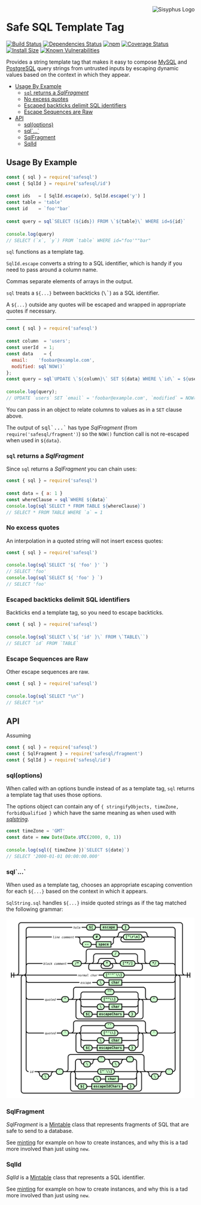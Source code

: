 <img align="right" src="https://cdn.rawgit.com/mikesamuel/template-tag-common/7f0159bda72d616af30645d49c3c9203c963c0a6/images/logo.png" alt="Sisyphus Logo">

# Safe SQL Template Tag

[![Build Status](https://travis-ci.org/mikesamuel/safesql.svg?branch=master)](https://travis-ci.org/mikesamuel/safesql)
[![Dependencies Status](https://david-dm.org/mikesamuel/safesql/status.svg)](https://david-dm.org/mikesamuel/safesql)
[![npm](https://img.shields.io/npm/v/safesql.svg)](https://www.npmjs.com/package/safesql)
[![Coverage Status](https://coveralls.io/repos/github/mikesamuel/safesql/badge.svg?branch=master)](https://coveralls.io/github/mikesamuel/safesql?branch=master)
[![Install Size](https://packagephobia.now.sh/badge?p=safesql)](https://packagephobia.now.sh/result?p=safesql)
[![Known Vulnerabilities](https://snyk.io/test/github/mikesamuel/safesql/badge.svg?targetFile=package.json)](https://snyk.io/test/github/mikesamuel/safesql?targetFile=package.json)

Provides a string template tag that makes it easy to compose
[MySQL][mysql] and [PostgreSQL][pg] query strings from untrusted
inputs by escaping dynamic values based on the context in which they
appear.

<!-- scripts/make-md-toc.pl replaces the below and test/check-markdown.js keeps this up-to-date. -->

<!-- TOC -->

*  [Usage By Example](#usage)
   *  [`sql` returns a *SqlFragment*](#sql-returns-sqlfragment)
   *  [No excess quotes](#minimal-quotes)
   *  [Escaped backticks delimit SQL identifiers](#escaped-backticks)
   *  [Escape Sequences are Raw](#raw-escapes)
*  [API](#API)
   *  [sql(options)](#sql-options)
   *  [sql\`...\`](#sql-as-tag)
   *  [SqlFragment](#class-SqlFragment)
   *  [SqlId](#class-SqlId)

<!-- /TOC -->


## Usage By Example        <a name="usage"></a>

<!--

This mirrors a testcase in ./test/example-test.js so if you modify this,
be sure to reflect changes there.

-->

```js
const { sql } = require('safesql')
const { SqlId } = require('safesql/id')

const ids   = [ SqlId.escape(x), SqlId.escape('y') ]
const table = 'table'
const id    = `foo'"bar`

const query = sql`SELECT (${ids}) FROM \`${table}\` WHERE id=${id}`

console.log(query)
// SELECT (`x`, `y`) FROM `table` WHERE id="foo'""bar"
```

`sql` functions as a template tag.

`SqlId.escape` converts a string to a SQL identifier, which is handy if you need
to pass around a column name.

Commas separate elements of arrays in the output.

`sql` treats a `${...}` between backticks (<tt>\\\`</tt>) as a SQL identifier.

A `${...}` outside any quotes will be escaped and wrapped in appropriate quotes if necessary.

----

```js
const { sql } = require('safesql')

const column  = 'users';
const userId  = 1;
const data    = {
  email:    'foobar@example.com',
  modified: sql`NOW()`
};
const query = sql`UPDATE \`${column}\` SET ${data} WHERE \`id\` = ${userId}`;

console.log(query);
// UPDATE `users` SET `email` = 'foobar@example.com', `modified` = NOW() WHERE `id` = 1
```

You can pass in an object to relate columns to values as in a `SET` clause above.

The output of <tt>sql\`...\`</tt> has type *SqlFragment* (from
`require('safesql/fragment')`) so the `NOW()` function call is not
re-escaped when used in `${data}`.

### `sql` returns a *SqlFragment*        <a name="sql-returns-sqlfragment"></a>

Since `sql` returns a *SqlFragment* you can chain uses:

```js
const { sql } = require('safesql')

const data = { a: 1 }
const whereClause = sql`WHERE ${data}`
console.log(sql`SELECT * FROM TABLE ${whereClause}`)
// SELECT * FROM TABLE WHERE `a` = 1
```

### No excess quotes        <a name="minimal-quotes"></a>

An interpolation in a quoted string will not insert excess quotes:

```js
const { sql } = require('safesql')

console.log(sql`SELECT '${ 'foo' }' `)
// SELECT 'foo'
console.log(sql`SELECT ${ 'foo' } `)
// SELECT 'foo'
```

### Escaped backticks delimit SQL identifiers        <a name="escaped-backticks"></a>

Backticks end a template tag, so you need to escape backticks.

```js
const { sql } = require('safesql')

console.log(sql`SELECT \`${ 'id' }\` FROM \`TABLE\``)
// SELECT `id` FROM `TABLE`
```

### Escape Sequences are Raw        <a name="raw-escapes"></a>

Other escape sequences are raw.

```js
const { sql } = require('safesql')

console.log(sql`SELECT "\n"`)
// SELECT "\n"
```

## API        <a name="API"></a>

Assuming

```js
const { sql } = require('safesql')
const { SqlFragment } = require('safesql/fragment')
const { SqlId } = require('safesql/id')
```

### sql(options)        <a name="sql-options"></a>

When called with an options bundle instead of as a template tag, `sql`
returns a template tag that uses those options.

The options object can contain any of
`{ stringifyObjects, timeZone, forbidQualified }` which have the
same meaning as when used with *[sqlstring][]*.

```js
const timeZone = 'GMT'
const date = new Date(Date.UTC(2000, 0, 1))

console.log(sql({ timeZone })`SELECT ${date}`)
// SELECT '2000-01-01 00:00:00.000'
```

### sql\`...\`         <a name="sql-as-tag"></a>

When used as a template tag, chooses an appropriate escaping
convention for each `${...}` based on the context in which it appears.

`SqlString.sql` handles `${...}` inside quoted strings as if the tag
matched the following grammar:

[![Railroad Diagram](docs/sql-railroad.svg)](docs/sql-railroad.svg)

### SqlFragment       <a name="class-SqlFragment"></a>

*SqlFragment* is a [Mintable][] class that represents fragments of SQL
that are safe to send to a database.

See [minting][] for example on how to create instances, and why this is a
tad more involved than just using `new`.

### SqlId       <a name="class-SqlId"></a>

*SqlId* is a [Mintable][] class that represents a SQL identifier.

See [minting][] for example on how to create instances, and why this is a
tad more involved than just using `new`.


[mysql]: https://www.npmjs.com/package/mysql
[pg]: https://www.npmjs.com/package/pg
[sqlstring]: https://www.npmjs.com/package/sqlstring
[Mintable]: https://www.npmjs.com/package/node-sec-patterns
[minting]: https://www.npmjs.com/package/node-sec-patterns#creating-mintable-values

